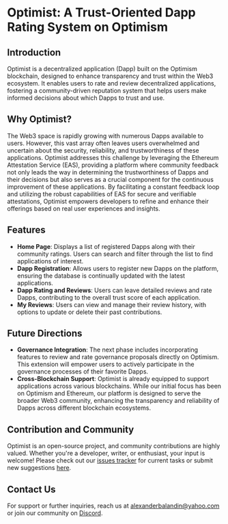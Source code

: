 # **Optimist: A Trust-Oriented Dapp Rating System on Optimism**

## **Introduction**

Optimist is a decentralized application (Dapp) built on the Optimism blockchain, designed to enhance transparency and trust within the Web3 ecosystem. It enables users to rate and review decentralized applications, fostering a community-driven reputation system that helps users make informed decisions about which Dapps to trust and use.

## **Why Optimist?**

The Web3 space is rapidly growing with numerous Dapps available to users. However, this vast array often leaves users overwhelmed and uncertain about the security, reliability, and trustworthiness of these applications. Optimist addresses this challenge by leveraging the Ethereum Attestation Service (EAS), providing a platform where community feedback not only leads the way in determining the trustworthiness of Dapps and their decisions but also serves as a crucial component for the continuous improvement of these applications. By facilitating a constant feedback loop and utilizing the robust capabilities of EAS for secure and verifiable attestations, Optimist empowers developers to refine and enhance their offerings based on real user experiences and insights.
## **Features**

- **Home Page**: Displays a list of registered Dapps along with their community ratings. Users can search and filter through the list to find applications of interest.
- **Dapp Registration**: Allows users to register new Dapps on the platform, ensuring the database is continually updated with the latest applications.
- **Dapp Rating and Reviews**: Users can leave detailed reviews and rate Dapps, contributing to the overall trust score of each application.
- **My Reviews**: Users can view and manage their review history, with options to update or delete their past contributions.

## **Future Directions**

- **Governance Integration**: The next phase includes incorporating features to review and rate governance proposals directly on Optimism. This extension will empower users to actively participate in the governance processes of their favorite Dapps.
- **Cross-Blockchain Support**: Optimist is already equipped to support applications across various blockchains. While our initial focus has been on Optimism and Ethereum, our platform is designed to serve the broader Web3 community, enhancing the transparency and reliability of Dapps across different blockchain ecosystems.

## **Contribution and Community**

Optimist is an open-source project, and community contributions are highly valued. Whether you're a developer, writer, or enthusiast, your input is welcome! Please check out our [issues tracker](todo) for current tasks or submit new suggestions [here](todo).

## **Contact Us**

For support or further inquiries, reach us at alexanderbalandin@yahoo.com or join our community on [Discord](todo).
